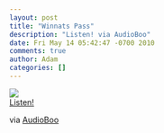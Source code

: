 ```yaml
---
layout: post
title: "Winnats Pass"
description: "Listen! via AudioBoo"
date: Fri May 14 05:42:47 -0700 2010
comments: true
author: Adam
categories: []
---
```


<img src="http://audioboo.fm/boos/127906-winnats-pass.jpg" /><br /><object type="application/x-shockwave-flash" height="129" width="400"><param name="movie" value="http://boos.audioboo.fm/swf/fullsize_player.swf" /><param name="scale" value="noscale" /><param name="salign" value="lt" /><param name="bgColor" value="#FFFFFF" /><param name="allowScriptAccess" value="always" /><param name="wmode" value="window" /><param name="FlashVars" value="mp3=http%3A%2F%2Faudioboo.fm%2Fboos%2F127906-winnats-pass.mp3&amp;mp3Author=adambird&amp;mp3LinkURL=http%3A%2F%2Faudioboo.fm%2Fboos%2F127906-winnats-pass&amp;mp3Title=Winnats+Pass&amp;mp3Time=11.33am+14+May+2010" /><a href="http://audioboo.fm/boos/127906-winnats-pass.mp3">Listen!</a></object>

<div class="posterous_quote_citation">via <a href="http://audioboo.fm/boos/127906-winnats-pass">AudioBoo</a></div>